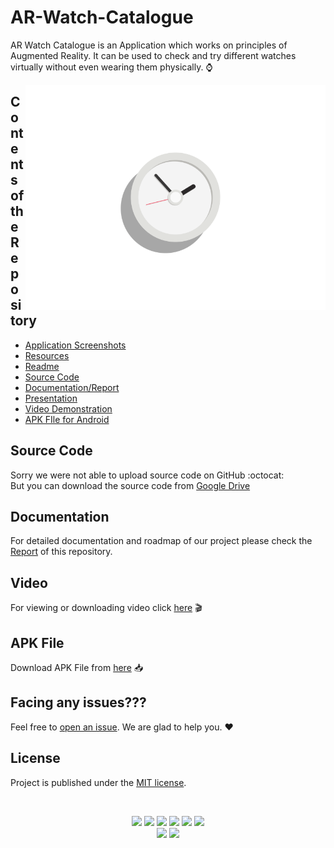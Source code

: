 # AR-Watch-Catalogue
AR Watch Catalogue is an Application which works on principles of Augmented Reality. It can be used to check and try different watches virtually without even wearing them physically. :watch:

<img align="right" alt="GIF" height=360 src="https://github.com/rudrabarad/AR-Watch-Catalogue/blob/main/watch.gif" />

## Contents of the Repository
- [Application Screenshots](https://github.com/rudrabarad/AR-Watch-Catalogue/tree/main/Application%20Screenshots)
- [Resources](https://github.com/rudrabarad/AR-Watch-Catalogue/tree/main/Resources)
- [Readme](https://github.com/rudrabarad/AR-Watch-Catalogue#readme)
- [Source Code](https://github.com/rudrabarad/AR-Watch-Catalogue#scource-code)
- [Documentation/Report](https://github.com/rudrabarad/AR-Watch-Catalogue#documentation)
- [Presentation](https://github.com/rudrabarad/AR-Watch-Catalogue/blob/main/PRESENTATION.pptx)
- [Video Demonstration](https://github.com/rudrabarad/AR-Watch-Catalogue#video)
- [APK FIle for Android](https://github.com/rudrabarad/AR-Watch-Catalogue#apk-file)

## Source Code
Sorry we were not able to upload source code on GitHub :octocat: <br>
But you can download the source code from [Google Drive](https://drive.google.com/drive/folders/1OjwH_j__1vTT-D3ZorcdpBPH_c1vW2am?usp=sharing)

## Documentation
For detailed documentation and roadmap of our project please check the [Report](https://github.com/rudrabarad/AR-Watch-Catalogue/blob/main/REPORT.docx) of this repository.

## Video
For viewing or downloading video click [here](https://github.com/rudrabarad/AR-Watch-Catalogue/blob/main/VIDEO%20DEMO.mp4) 🎬

## APK File
Download APK File from [here](https://github.com/rudrabarad/AR-Watch-Catalogue/blob/main/Watch%20Catalogue.apk) 📥

## Facing any issues???

Feel free to [open an issue](https://github.com/rudrabarad/AR-Watch-Catalogue/issues/new?assignees=&labels=Query&title=Query). We are glad to help you. ❤️

## License
Project is published under the [MIT license](https://github.com/rudrabarad/AR-Watch-Catalogue/blob/master/LICENSE).

<br>

<div align="center">
  
<a href="https://github.com/rudrabarad/AR-Watch-Catalogue/stargazers"><img src="https://img.shields.io/github/stars/rudrabarad/AR-Watch-Catalogue?style=flat"/></a>
<a href="https://github.com/rudrabarad/AR-Watch-Catalogue/network/members"><img src="https://img.shields.io/github/forks/rudrabarad/AR-Watch-Catalogue?style=flat"/></a>
<a href="https://github.com/rudrabarad/AR-Watch-Catalogue/pulls"><img src="https://img.shields.io/github/issues-pr/rudrabarad/AR-Watch-Catalogue?style=flat?color=yellow"/></a>
<a href="https://github.com/rudrabarad/AR-Watch-Catalogue/issues"><img src="https://img.shields.io/github/issues/rudrabarad/AR-Watch-Catalogue?style=flat"/></a>
<a href="https://github.com/rudrabarad/AR-Watch-Catalogue/graphs/contributors"><img src="https://img.shields.io/github/contributors/rudrabarad/AR-Watch-Catalogue?color=orange"/></a>
<a href="https://github.com/rudrabarad/AR-Watch-Catalogue/blob/master/LICENSE"><img src="https://img.shields.io/github/license/rudrabarad/AR-Watch-Catalogue?color=1abc9c"/></a>
<br>
![](https://img.shields.io/badge/Star-If_Liked-%23FF0000.svg?&style=flat&logoColor=white&color=white)
![](https://img.shields.io/badge/Fork-If_you_found_interesting-%23FF0000.svg?&style=flat&logoColor=white&color=white)<br>
</div>  






